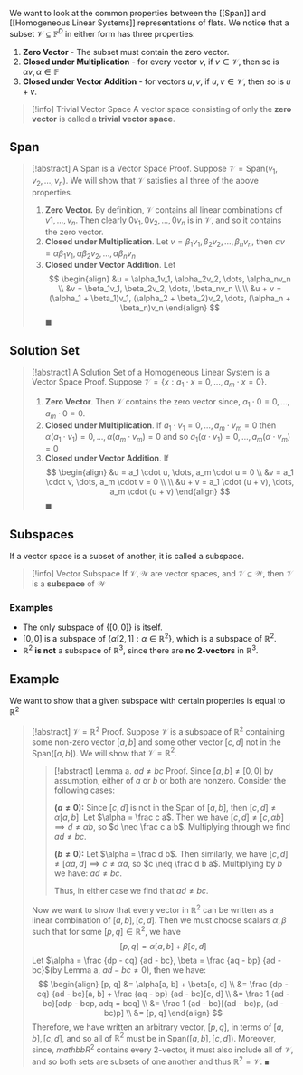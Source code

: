 We want to look at the common properties between the [[Span]] and [[Homogeneous Linear Systems]] representations of flats. We notice that a subset $\mathcal{V} \subseteq \mathbb{F}^D$ in either form has three properties:

1. **Zero Vector** - The subset must contain the zero vector.
2. **Closed under Multiplication** - for every vector $v$,  if $v \in \mathcal{V}$, then so is $\alpha v, \alpha \in \mathbb{F}$
2. **Closed under Vector Addition** - for vectors $u, v$, if $u, v \in \mathcal{V}$, then so is $u + v$.

> [!info] Trivial Vector Space
> A vector space consisting of only the **zero vector** is called a **trivial vector space**.

## Span

> [!abstract] A Span is a Vector Space
> Proof. Suppose $\mathcal{V} = \text{Span}(v_1, v_2, \dots, v_n)$. We will show that $\mathcal{V}$ satisfies all three of the above properties.
> 1. **Zero Vector.** By definition, $\mathcal{V}$ contains all linear combinations of $v1, \dots, v_n$. Then clearly $0v_1, 0v_2, \dots, 0v_n$ is in $\mathcal{V}$, and so it contains the zero vector.
> 2. **Closed under Multiplication**. Let  $v = \beta_1v_1, \beta_2v_2, \dots, \beta_nv_n$, then $\alpha v = \alpha\beta_1v_1, \alpha\beta_2v_2, \dots, \alpha\beta_nv_n$
> 3. **Closed under Vector Addition**. Let
> $$
> \begin{align}
> &u = \alpha_1v_1, \alpha_2v_2, \dots, \alpha_nv_n \\
> &v = \beta_1v_1, \beta_2v_2, \dots, \beta_nv_n \\ \\
> &u + v = (\alpha_1 + \beta_1)v_1, (\alpha_2 + \beta_2)v_2, \dots, (\alpha_n + \beta_n)v_n  
> \end{align}
> $$
> $\blacksquare$

## Solution Set

>[!abstract] A Solution Set of a Homogeneous Linear System is a Vector Space
>Proof. Suppose $\mathcal{V} = \{ x: a_1 \cdot  x = 0, \dots, a_m \cdot x = 0 \}$.
>1. **Zero Vector**. Then $\mathcal{V}$ contains the zero vector since, $a_1 \cdot 0 = 0, \dots, a_m \cdot 0 = 0$.
>2. **Closed under Multiplication**. If $a_1 \cdot v_1 = 0, \dots, a_m \cdot v_m = 0$ then $\alpha (a_1 \cdot v_1) = 0, \dots, \alpha (a_m \cdot v_m) = 0$ and so $a_1 (\alpha \cdot v_1) = 0, \dots, a_m (\alpha \cdot v_m) = 0$
>3. **Closed under Vector Addition**. If
>$$
>\begin{align}
>&u = a_1 \cdot u, \dots, a_m \cdot u = 0 \\
>&v = a_1 \cdot v, \dots, a_m \cdot v = 0 \\ \\
>&u + v = a_1 \cdot (u + v), \dots, a_m \cdot (u + v)
>\end{align}
>$$
>$\blacksquare$

## Subspaces

If a vector space is a subset of another, it is called a subspace.

> [!info] Vector Subspace
> If $\mathcal{V}, \mathcal{W}$ are vector spaces, and $\mathcal{V} \subseteq \mathcal{W}$, then $\mathcal{V}$ is a **subspace** of $\mathcal{W}$

### Examples

- The only subspace of $\{ [0, 0] \}$ is itself.
- $[0,0]$ is a subspace of $\{ \alpha[2, 1]: \alpha \in \mathbb{R}^2 \}$, which is a subspace of $\mathbb{R}^2$.
- $\mathbb{R}^2$ **is not** a subspace of $\mathbb{R}^3$, since there are **no 2-vectors** in $\mathbb{R}^3$.

## Example 

We want to show that a given subspace with certain properties is equal to $\mathbb{R}^2$

> [!abstract] $\mathcal{V} = \mathbb{R}^2$
> Proof. Suppose $\mathcal{V}$ is a subspace of $\mathbb{R}^2$ containing some non-zero vector $[a, b]$ and some other vector $[c, d]$ not in the $\text{Span}([a, b])$. We will show that $\mathcal{V} = \mathbb{R}^2$.
> > [!abstract] Lemma a. $ad \neq bc$
> > Proof. Since $[a, b] \neq [0, 0]$ by assumption, either of $a$ or $b$ or both are nonzero. Consider the following cases:
> > 
> > **($a \neq 0$):** Since $[c, d]$ is not in the Span of $[a, b]$, then $[c, d] \neq \alpha [a, b]$. Let $\alpha = \frac c a$.  Then we have $[c, d] \neq [c, \alpha b] \implies d \neq \alpha b$, so $d \neq \frac c a b$. Multiplying through we find $ad \neq bc$.
> > 
> > **($b \neq 0$):** Let $\alpha = \frac d b$. Then similarly, we have $[c, d] \neq [\alpha a, d] \implies c \neq \alpha a$, so $c \neq \frac d b a$. Multiplying by $b$ we have: $ad \neq bc$.
> > 
> > Thus, in either case we find that $ad \neq bc$.
> 
> Now we want to show that every vector in $\mathbb{R}^2$ can be written as a linear combination of $[a, b], [c, d]$. Then we must choose scalars $\alpha, \beta$ such that for some $[p, q] \in \mathbb{R}^2$, we have
> $$
> [p, q] = \alpha[a, b] + \beta[c, d]
> $$
> Let $\alpha = \frac {dp - cq} {ad - bc}, \beta = \frac {aq - bp} {ad - bc}$(by Lemma a, $ad - bc \neq 0$), then we have:
> $$
> \begin{align}
> [p, q] &= \alpha[a, b] + \beta[c, d] \\
> &= \frac {dp - cq} {ad - bc}[a, b] + \frac {aq - bp} {ad - bc}[c, d] \\
> &= \frac 1 {ad - bc}[adp - bcp, adq = bcq] \\
> &= \frac 1 {ad - bc}[(ad - bc)p, (ad - bc)p] \\
> &= [p, q]
> \end{align}
> $$
> Therefore, we have written an arbitrary vector, $[p, q]$, in terms of $[a, b], [c, d]$, and so all of $\mathbb{R}^2$ must be in $\text{Span}([a, b], [c, d])$. Moreover, since, $mathbb{R}^2$ contains every 2-vector, it must also include all of $\mathcal{V}$, and so both sets are subsets of one another and thus $\mathbb{R}^2 = \mathcal{V}$.
> $\blacksquare$